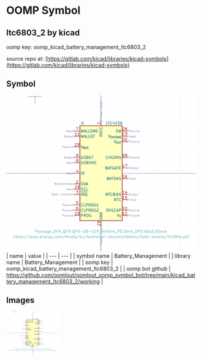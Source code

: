 # OOMP Symbol  
## ltc6803_2  by kicad  
  
oomp key: oomp_kicad_battery_management_ltc6803_2  
  
source repo at: [https://gitlab.com/kicad/libraries/kicad-symbols](https://gitlab.com/kicad/libraries/kicad-symbols)  
## Symbol  
  
[![working.png](working_600.png)](working.png)  
| name | value | 
| --- | --- | 
| symbol name | Battery_Management | 
| library name | Battery_Management | 
| oomp key | oomp_kicad_battery_management_ltc6803_2 | 
| oomp bot github | https://github.com/oomlout/oomlout_oomp_symbol_bot/tree/main/kicad_battery_management_ltc6803_2/working | 
## Images  
  
[![working.png](working_140.png)](working.png)  
